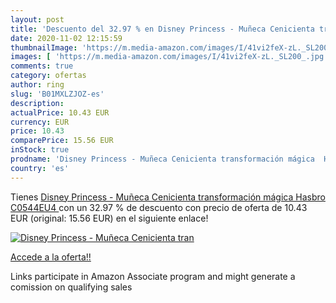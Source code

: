 ```yaml
---
layout: post
title: 'Descuento del 32.97 % en Disney Princess - Muñeca Cenicienta tran'
date: 2020-11-02 12:15:59
thumbnailImage: 'https://m.media-amazon.com/images/I/41vi2feX-zL._SL200_.jpg'
images: [ 'https://m.media-amazon.com/images/I/41vi2feX-zL._SL200_.jpg' ]
comments: true
category: ofertas
author: ring
slug: 'B01MXLZJOZ-es'
description:
actualPrice: 10.43 EUR
currency: EUR
price: 10.43
comparePrice: 15.56 EUR
inStock: true
prodname: 'Disney Princess - Muñeca Cenicienta transformación mágica  Hasbro C0544EU4 '
country: 'es'
---
```


Tienes [Disney Princess - Muñeca Cenicienta transformación mágica  Hasbro C0544EU4 ](https://www.amazon.es/dp/B01MXLZJOZ/?tag=tolees-21) con un 32.97 % de descuento con precio de oferta de 10.43 EUR (original: 15.56 EUR) en el siguiente enlace!

[![Disney Princess - Muñeca Cenicienta tran](https://m.media-amazon.com/images/I/41vi2feX-zL._SL200_.jpg)](https://www.amazon.es/dp/B01MXLZJOZ/?tag=tolees-21)

[Accede a la oferta!!](https://www.amazon.es/dp/B01MXLZJOZ/?tag=tolees-21)

Links participate in Amazon Associate program and might generate a comission on qualifying sales


